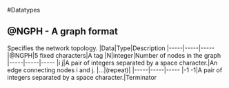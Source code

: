 #Datatypes
## @NGPH - A graph format
Specifies the network topology.
|Data|Type|Description
|-----|-----|-----
|@NGPH|5 fixed characters|A tag
|N|integer|Number of nodes in the graph
|-----|-----|-----
|i j|A pair of integers separated by a space character.|An edge connecting nodes i and j.
|...|(repeat)|
|-----|-----|-----
|-1 -1|A pair of integers separated by a space character.|Terminator



